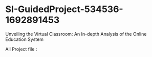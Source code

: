 # SI-GuidedProject-534536-1692891453
Unveiling the Virtual Classroom: An In-depth Analysis of the Online Education System

All Project file : 
